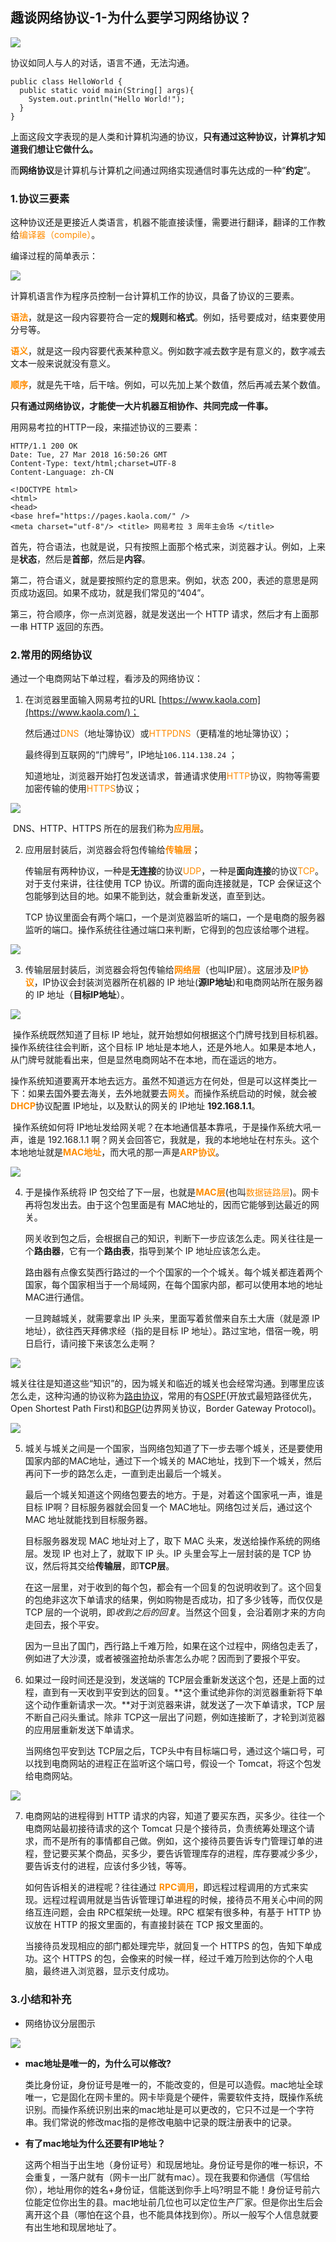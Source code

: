 ## 趣谈网络协议-1-为什么要学习网络协议？

![](images/NetworkProtocol-01-11.jpg)

协议如同人与人的对话，语言不通，无法沟通。

```
public class HelloWorld {
  public static void main(String[] args){
    System.out.println("Hello World!");
  }
}
```

上面这段文字表现的是人类和计算机沟通的协议，**只有通过这种协议，计算机才知道我们想让它做什么。**

而**网络协议**是计算机与计算机之间通过网络实现通信时事先达成的一种“**约定**”。

### 1.协议三要素

这种协议还是更接近人类语言，机器不能直接读懂，需要进行翻译，翻译的工作教给<font color=#FF8C00>编译器（compile）</font>。

编译过程的简单表示：

![](images/NetworkProtocol-01-01.png)

计算机语言作为程序员控制一台计算机工作的协议，具备了协议的三要素。

<font color=#FF8C00>**语法**</font>，就是这一段内容要符合一定的**规则**和**格式**。例如，括号要成对，结束要使用分号等。 

<font color=#FF8C00>**语义**</font>，就是这一段内容要代表某种意义。例如数字减去数字是有意义的，数字减去文本一般来说就没有意义。 

<font color=#FF8C00>**顺序**</font>，就是先干啥，后干啥。例如，可以先加上某个数值，然后再减去某个数值。 

**只有通过网络协议，才能使一大片机器互相协作、共同完成一件事。**

用网易考拉的HTTP一段，来描述协议的三要素：

```
HTTP/1.1 200 OK
Date: Tue, 27 Mar 2018 16:50:26 GMT
Content-Type: text/html;charset=UTF-8
Content-Language: zh-CN
 
<!DOCTYPE html>
<html>
<head>
<base href="https://pages.kaola.com/" />
<meta charset="utf-8"/> <title> 网易考拉 3 周年主会场 </title>
```

首先，符合语法，也就是说，只有按照上面那个格式来，浏览器才认。例如，上来是**状态**，然后是**首部**，然后是**内容**。 

第二，符合语义，就是要按照约定的意思来。例如，状态 200，表述的意思是网页成功返回。如果不成功，就是我们常见的“404”。 

第三，符合顺序，你一点浏览器，就是发送出一个 HTTP 请求，然后才有上面那一串 HTTP 返回的东西。 



### 2.常用的网络协议

通过一个电商网站下单过程，看涉及的网络协议：

1. 在浏览器里面输入网易考拉的URL [https://www.kaola.com](https://www.kaola.com/)；

   然后通过<font color=#FF8C00>DNS</font>（地址簿协议）或<font color=#FF8C00>HTTPDNS</font>（更精准的地址簿协议）；

   最终得到互联网的“门牌号”，IP地址`106.114.138.24` ；

   知道地址，浏览器开始打包发送请求，普通请求使用<font color=#FF8C00>HTTP</font>协议，购物等需要加密传输的使用<font color=#FF8C00>HTTPS</font>协议；

![](images/NetworkProtocol-01-03.jpg)

​	DNS、HTTP、HTTPS 所在的层我们称为<font color=#FF8C00>**应用层**</font>。

2. 应用层封装后，浏览器会将包传输给<font color=#FF8C00>**传输层**</font>；

   传输层有两种协议，一种是**无连接**的协议<font color=#FF8C00>UDP</font>，一种是**面向连接**的协议<font color=#FF8C00>TCP</font>。对于支付来讲，往往使用 TCP 协议。所谓的面向连接就是，TCP 会保证这个包能够到达目的地。如果不能到达，就会重新发送，直至到达。

   TCP 协议里面会有两个端口，一个是浏览器监听的端口，一个是电商的服务器监听的端口。操作系统往往通过端口来判断，它得到的包应该给哪个进程。

![](images/NetworkProtocol-01-04.jpg)

3. 传输层层封装后，浏览器会将包传输给<font color=#FF8C00>**网络层**</font>（也叫IP层）。这层涉及<font color=#FF8C00>**IP协议**</font>，IP协议会封装浏览器所在机器的 IP 地址(**源IP地址**)和电商网站所在服务器的 IP 地址（**目标IP地址**）。

![](images\NetworkProtocol-01-05.jpg)

​	操作系统既然知道了目标 IP 地址，就开始想如何根据这个门牌号找到目标机器。操作系统往往会判断，这个目标 IP 地址是本地人，还是外地人。如果是本地人，从门牌号就能看出来，但是显然电商网站不在本地，而在遥远的地方。 

​	操作系统知道要离开本地去远方。虽然不知道远方在何处，但是可以这样类比一下：如果去国外要去海关，去外地就要去<font color=#FF8C00>**网关**</font>。而操作系统启动的时候，就会被<font color=#FF8C00>**DHCP**</font>协议配置 IP地址，以及默认的网关的 IP地址 **192.168.1.1**。 

​	操作系统如何将 IP地址发给网关呢？在本地通信基本靠吼，于是操作系统大吼一声，谁是 192.168.1.1 啊？网关会回答它，我就是，我的本地地址在村东头。这个本地地址就是<font color=#FF8C00>**MAC地址**</font>，而大吼的那一声是<font color=#FF8C00>**ARP协议**</font>。 

![](images/NetworkProtocol-01-06.jpg)

4. 于是操作系统将 IP 包交给了下一层，也就是<font color=#FF8C00>**MAC层**</font>(也叫<font color=#FF8C00>数据链路层</font>)。网卡再将包发出去。由于这个包里面是有 MAC地址的，因而它能够到达最近的网关。 

   网关收到包之后，会根据自己的知识，判断下一步应该怎么走。网关往往是一个**路由器**，它有一个**路由表**，指导到某个 IP 地址应该怎么走。 

   路由器有点像玄奘西行路过的一个个国家的一个个城关。每个城关都连着两个国家，每个国家相当于一个局域网，在每个国家内部，都可以使用本地的地址MAC进行通信。 

   一旦跨越城关，就需要拿出 IP 头来，里面写着贫僧来自东土大唐（就是源 IP 地址），欲往西天拜佛求经（指的是目标 IP 地址）。路过宝地，借宿一晚，明日启行，请问接下来该怎么走啊？ 

![](images/NetworkProtocol-01-07.jpg)

​	城关往往是知道这些“知识”的，因为城关和临近的城关也会经常沟通。到哪里应该怎么走，这种沟通的协议称为<font color=#FF8C00>[路由协议](https://zh.wikipedia.org/wiki/路由协议)</font>，常用的有[OSPF](https://zh.wikipedia.org/wiki/开放式最短路径优先)(开放式最短路径优先，Open Shortest Path First)和[BGP](https://zh.wikipedia.org/wiki/边界网关协议)(边界网关协议，Border Gateway Protocol)。

![](images/NetworkProtocol-01-08.jpg)

5. 城关与城关之间是一个国家，当网络包知道了下一步去哪个城关，还是要使用国家内部的MAC地址，通过下一个城关的 MAC地址，找到下一个城关，然后再问下一步的路怎么走，一直到走出最后一个城关。 

   最后一个城关知道这个网络包要去的地方。于是，对着这个国家吼一声，谁是目标 IP啊？目标服务器就会回复一个 MAC地址。网络包过关后，通过这个 MAC 地址就能找到目标服务器。 

   目标服务器发现 MAC 地址对上了，取下 MAC 头来，发送给操作系统的网络层。发现 IP 也对上了，就取下 IP 头。IP 头里会写上一层封装的是 TCP 协议，然后将其交给**传输层**，即**TCP层**。 

   在这一层里，对于收到的每个包，都会有一个回复的包说明收到了。这个回复的包绝非这次下单请求的结果，例如购物是否成功，扣了多少钱等，而仅仅是 TCP 层的一个说明，即*收到之后的回复*。当然这个回复，会沿着刚才来的方向走回去，报个平安。 

   因为一旦出了国门，西行路上千难万险，如果在这个过程中，网络包走丢了，例如进了大沙漠，或者被强盗抢劫杀害怎么办呢？因而到了要报个平安。 

6. 如果过一段时间还是没到，发送端的 TCP层会重新发送这个包，还是上面的过程，直到有一天收到平安到达的回复。**这个重试绝非你的浏览器重新将下单这个动作重新请求一次。**对于浏览器来讲，就发送了一次下单请求，TCP 层不断自己闷头重试。除非 TCP这一层出了问题，例如连接断了，才轮到浏览器的应用层重新发送下单请求。 

   当网络包平安到达 TCP层之后，TCP头中有目标端口号，通过这个端口号，可以找到电商网站的进程正在监听这个端口号，假设一个 Tomcat，将这个包发给电商网站。 

![](images/NetworkProtocol-01-09.jpg)

7. 电商网站的进程得到 HTTP 请求的内容，知道了要买东西，买多少。往往一个电商网站最初接待请求的这个 Tomcat 只是个接待员，负责统筹处理这个请求，而不是所有的事情都自己做。例如，这个接待员要告诉专门管理订单的进程，登记要买某个商品，买多少，要告诉管理库存的进程，库存要减少多少，要告诉支付的进程，应该付多少钱，等等。 

   如何告诉相关的进程呢？往往通过<font color=#FF8C00> **RPC调用**</font>，即远程过程调用的方式来实现。远程过程调用就是当告诉管理订单进程的时候，接待员不用关心中间的网络互连问题，会由 RPC框架统一处理。RPC 框架有很多种，有基于 HTTP 协议放在 HTTP 的报文里面的，有直接封装在 TCP 报文里面的。 

   当接待员发现相应的部门都处理完毕，就回复一个 HTTPS 的包，告知下单成功。这个 HTTPS 的包，会像来的时候一样，经过千难万险到达你的个人电脑，最终进入浏览器，显示支付成功。 



### 3.小结和补充

- 网络协议分层图示

![](images/NetworkProtocol-01-10.jpg)



- **mac地址是唯一的，为什么可以修改?**  

   类比身份证，身份证号是唯一的，不能改变的，但是可以造假。mac地址全球唯一，它是固化在网卡里的。网卡毕竟是个硬件，需要软件支持，既操作系统识别。而操作系统识别出来的mac地址是可以更改的，它只不过是一个字符串。我们常说的修改mac指的是修改电脑中记录的既注册表中的记录。

-  **有了mac地址为什么还要有IP地址？** 

   这两个相当于出生地（身份证号）和现居地址。身份证号是你的唯一标识，不会重复，一落户就有（网卡一出厂就有mac）。现在我要和你通信（写信给你），地址用你的姓名+身份证，信能送到你手上吗?明显不能！身份证号前六位能定位你出生的县。mac地址前几位也可以定位生产厂家。但是你出生后会离开这个县（哪怕在这个县，也不能具体找到你）。所以一般写个人信息就要有出生地和现居地址了。


